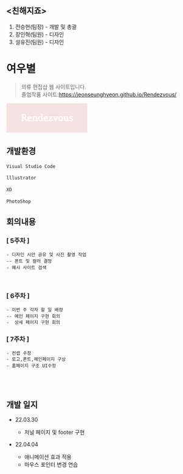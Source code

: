 ## <친해지죠>

1. 전승현(팀장) - 개발 및 총괄
2. 장인혁(팀원) - 디자인
3. 설유진(팀원) - 디자인


# 여우별
> 의류 편집샵 웹 사이트입니다.<br>
졸업작품 사이트:https://jeonseunghyeon.github.io/Rendezvous/




![](img/logo.png)

## 개발환경


```sh
Visual Studio Code
```


```sh
lllustrator
```


```sh
XD
```


```sh
PhotoShop
```




## 회의내용

### [ 5주차 ]
```sh
- 디자인 시안 공유 및 사진 촬영 작업  
-- 폰트 및 컬러 결정
- 예시 사이트 검색  
```

<br>


### [ 6주차 ]
```sh
- 이번 주 각자 할 일 배정
-- 메인 페이지 구현 회의
-  상세 페이지 구현 회의
```


### [ 7주차 ]
```sh
- 컨셉 수정
- 로고,폰트,메인페이지 구상
- 홈페이지 구조 UI수정 
```

<br>

<br>

## 개발 일지

* 22.03.30
    * 저널 페이지 및 footer 구현

* 22.04.04
    * 애니메이션 효과 적용
    * 마우스 포인터 변경 연습


